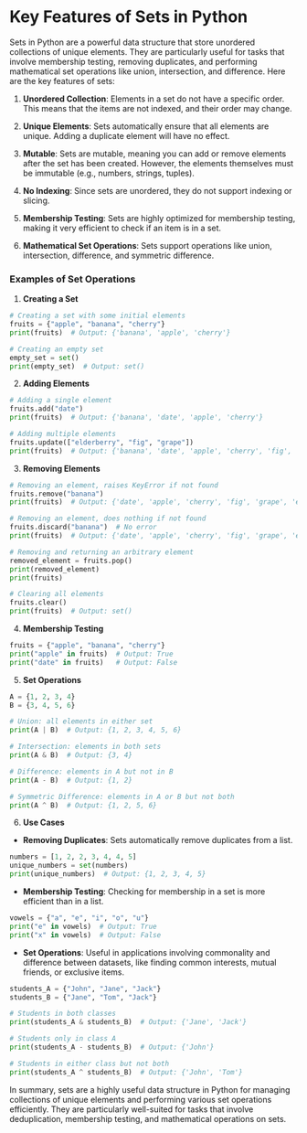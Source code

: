 # Key Features of Sets in Python

Sets in Python are a powerful data structure that store unordered collections of unique elements. They are particularly useful for tasks that involve membership testing, removing duplicates, and performing mathematical set operations like union, intersection, and difference. Here are the key features of sets:

1. **Unordered Collection**: Elements in a set do not have a specific order. This means that the items are not indexed, and their order may change.

2. **Unique Elements**: Sets automatically ensure that all elements are unique. Adding a duplicate element will have no effect.

3. **Mutable**: Sets are mutable, meaning you can add or remove elements after the set has been created. However, the elements themselves must be immutable (e.g., numbers, strings, tuples).

4. **No Indexing**: Since sets are unordered, they do not support indexing or slicing.

5. **Membership Testing**: Sets are highly optimized for membership testing, making it very efficient to check if an item is in a set.

6. **Mathematical Set Operations**: Sets support operations like union, intersection, difference, and symmetric difference.

### Examples of Set Operations

1. **Creating a Set**

```python
# Creating a set with some initial elements
fruits = {"apple", "banana", "cherry"}
print(fruits)  # Output: {'banana', 'apple', 'cherry'}

# Creating an empty set
empty_set = set()
print(empty_set)  # Output: set()
```

2. **Adding Elements**

```python
# Adding a single element
fruits.add("date")
print(fruits)  # Output: {'banana', 'date', 'apple', 'cherry'}

# Adding multiple elements
fruits.update(["elderberry", "fig", "grape"])
print(fruits)  # Output: {'banana', 'date', 'apple', 'cherry', 'fig', 'grape', 'elderberry'}
```

3. **Removing Elements**

```python
# Removing an element, raises KeyError if not found
fruits.remove("banana")
print(fruits)  # Output: {'date', 'apple', 'cherry', 'fig', 'grape', 'elderberry'}

# Removing an element, does nothing if not found
fruits.discard("banana")  # No error
print(fruits)  # Output: {'date', 'apple', 'cherry', 'fig', 'grape', 'elderberry'}

# Removing and returning an arbitrary element
removed_element = fruits.pop()
print(removed_element)
print(fruits)

# Clearing all elements
fruits.clear()
print(fruits)  # Output: set()
```

4. **Membership Testing**

```python
fruits = {"apple", "banana", "cherry"}
print("apple" in fruits)  # Output: True
print("date" in fruits)   # Output: False
```

5. **Set Operations**

```python
A = {1, 2, 3, 4}
B = {3, 4, 5, 6}

# Union: all elements in either set
print(A | B)  # Output: {1, 2, 3, 4, 5, 6}

# Intersection: elements in both sets
print(A & B)  # Output: {3, 4}

# Difference: elements in A but not in B
print(A - B)  # Output: {1, 2}

# Symmetric Difference: elements in A or B but not both
print(A ^ B)  # Output: {1, 2, 5, 6}
```

6. **Use Cases**

- **Removing Duplicates**: Sets automatically remove duplicates from a list.

```python
numbers = [1, 2, 2, 3, 4, 4, 5]
unique_numbers = set(numbers)
print(unique_numbers)  # Output: {1, 2, 3, 4, 5}
```

- **Membership Testing**: Checking for membership in a set is more efficient than in a list.

```python
vowels = {"a", "e", "i", "o", "u"}
print("e" in vowels)  # Output: True
print("x" in vowels)  # Output: False
```

- **Set Operations**: Useful in applications involving commonality and difference between datasets, like finding common interests, mutual friends, or exclusive items.

```python
students_A = {"John", "Jane", "Jack"}
students_B = {"Jane", "Tom", "Jack"}

# Students in both classes
print(students_A & students_B)  # Output: {'Jane', 'Jack'}

# Students only in class A
print(students_A - students_B)  # Output: {'John'}

# Students in either class but not both
print(students_A ^ students_B)  # Output: {'John', 'Tom'}
```

In summary, sets are a highly useful data structure in Python for managing collections of unique elements and performing various set operations efficiently. They are particularly well-suited for tasks that involve deduplication, membership testing, and mathematical operations on sets.